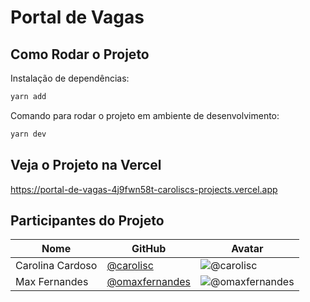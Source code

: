 # Portal de Vagas

## Como Rodar o Projeto

Instalação de dependências:

```bash
yarn add
```

Comando para rodar o projeto em ambiente de desenvolvimento:

```bash
yarn dev
```

## Veja o Projeto na Vercel

https://portal-de-vagas-4j9fwn58t-caroliscs-projects.vercel.app

## Participantes do Projeto

| Nome             | GitHub                                             | Avatar                                                          |
| ---------------- | -------------------------------------------------- | --------------------------------------------------------------- |
| Carolina Cardoso | [@carolisc](https://github.com/carolisc)           | ![@carolisc](https://github.com/carolisc.png?size=50)           |
| Max Fernandes    | [@omaxfernandes](https://github.com/omaxfernandes) | ![@omaxfernandes](https://github.com/omaxfernandes.png?size=50) |
